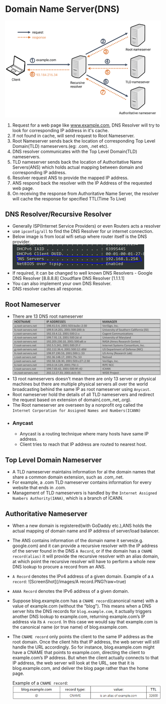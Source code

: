# Domain Name Server(DNS)

![ScreenShot](/images/dns.PNG?raw=true) 


1. Request for a web page like www.example.com, DNS Resolver will try to look for corresponding IP address in it's cache.
2. If not found in cache, will send request to Root Nameserver.
3. Root Nameserver sends back the location of corresponding Top Level Domain(TLD) nameservers.(eg: .com, .net etc).
4. DNS resolver communicates with the Top Level Domain(TLD) nameservers.
5. TLD nameserver sends back the location of Authoritative Name Servers(ANS) which holds actual mapping between domain and corresponding IP address.
6. Resolver request ANS to provide the mapped IP address.
7. ANS respond back the resolver with the IP Address of the requested web page.
8. On receiving the response from Authoritative Name Server, the resolver will cache the response for specified TTL(Time To Live)


## DNS Resolver/Recursive Resolver
* Generally ISP(Internet Service Providers) or even Routers acts a resolver
* use `ipconfig/all` to find the DNS Resolver for ur internet connection.
* Below image is from local wifi setup where router itself is the DNS provider.
![ScreenShot](/images/ipconfig.PNG?raw=true) 
* If required, it can be changed to well known DNS Resolvers - 
          Google DNS Resolver [8.8.8.8]
          Cloudflare DNS Resolver [1.1.1.1]
* You can also implement your own DNS Resolver.
* DNS resolver caches all response.

## Root Nameserver
* There are 13 DNS root nameserver
![ScreenShot](/images/rootNS.PNG?raw=true) 
* 13 root nameservers doesn't mean there are only 13 server or physical machines but there are multiple physical servers all over the world broadcasting behind the same IP as root nameserver using `Anycast`.
* Root nameserver hold the details of all TLD nameservers and redirect the request based on extension of domain(.com,.net,.org).
* The Root nameserver are overseen by a nonprofit org called the `Internet Corporation for Assigned Names and Numbers(ICANN) `
* ### Anycast
  * Anycast is a routing technique where many hosts have same IP address.
  * Client tries to reach that IP address are routed to nearest host.

## Top Level Domain Nameserver
* A TLD nameserver maintains information for al the domain names that share a common domain extension, such as .com,.net.
* For example, a .com TLD nameserver contains information for every website that ends in .com.
* Management of TLD nameservers is handled by the `Internet Assigned Numbers Authority(IANA)`, which is a branch of ICANN.

## Authoritative Nameserver
* When a new domain is registered(with GoDaddy etc.),ANS holds the actual mapping of domain name and IP address of server/load balancer.
* The ANS contains information of the domain name it serves(e.g. google.com) and it can provide a recursive resolver with the IP address of the server found in the DNS `A Record`, or if the domain has a `CNAME record(alias)` it will provide the recursive resolver with an alias domain, at which point the recursive resolver will have to perform a whole new DNS lookup to procure a record from an ANS.
* `A Record` denotes the IPv4 address of a given domain.
  Example of a `A record`:
  ![ScreenShot](/images/A record.PNG?raw=true)
* `AAAA Record` denotes the IPv6 address of a given domain.
* Suppose blog.example.com has a `CNAME record`(canonical name) with a value of example.com (without the "blog"). This means when a DNS server hits the DNS records for `blog.example.com`, it actually triggers another DNS lookup to example.com, returning example.com’s IP address via its `A record`. In this case we would say that example.com is the canonical name (or true name) of blog.example.com.
* The `CNAME record` only points the client to the same IP address as the root domain. Once the client hits that IP address, the web server will still handle the URL accordingly. So for instance, blog.example.com might have a CNAME that points to example.com, directing the client to example.com’s IP address. But when the client actually connects to that IP address, the web server will look at the URL, see that it is blog.example.com, and deliver the blog page rather than the home page.

    Example of a `CNAME record`:
    ![ScreenShot](/images/cname.PNG?raw=true) 